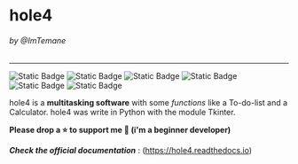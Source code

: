 # hole4
###### by @ImTemane
---
![Static Badge](https://img.shields.io/badge/License-MIT-green) ![Static Badge](https://img.shields.io/badge/Status-In_development-red)  ![Static Badge](https://img.shields.io/badge/Version-Alpha-red) ![Static Badge](https://img.shields.io/badge/Profile-Minimalist%2FSimple%2FUseful-blue) ![Static Badge](https://img.shields.io/badge/Writen_in-Python-blue) ![Static Badge](https://img.shields.io/badge/Language-English-purple)


hole4 is a **multitasking software** with some *functions* like a To-do-list and a Calculator. hole4 was write in Python with the module Tkinter.  

**Please drop a ⭐ to support me 🥺 (i'm a beginner developer)**

***Check the official documentation*** : (https://hole4.readthedocs.io)



